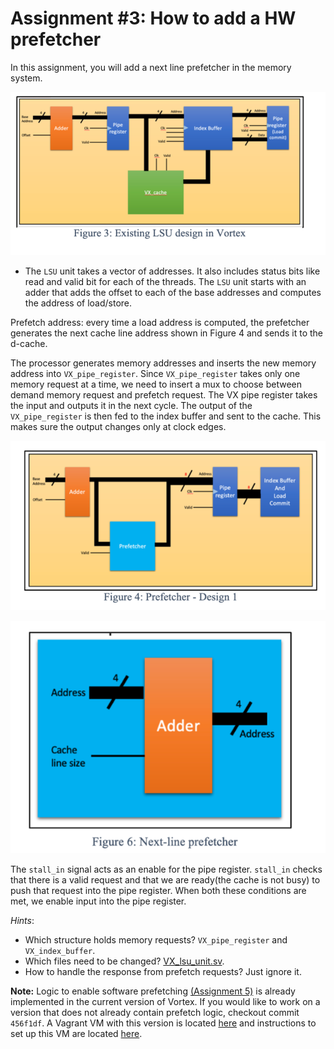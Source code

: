 # Assignment #3: How to add a HW prefetcher

In this assignment, you will add a next line prefetcher in the memory system. 
 
![](../figs/assignment3_fig1.png)
 
* The `LSU` unit takes a vector of addresses. It also includes status bits like read and valid bit for each of the threads. The `LSU` unit starts with an adder that adds the offset to each of the base addresses and computes the address of load/store. 

[comment]: <> (Please note that the addresses are computed for even inactive threads. For an inactive thread, the valid bit is false. The offset is an immediate value. Since the address is in the critical path, the processor sends the computed address into a pipeline latch.) 

[comment]: <> (The metadata associated with the instruction has to be stored somewhere so that we can track the requests sent to the dcache and the responses and data sent from the dcache. For this purpose, the processor has an index buffer. For every instruction, the processor puts the metadata in the index buffer and gets a tag. The tag is sent as a part of the D-cache request and will be present in its D-cache response as well. When a response arrives, the processor retrieves the metadata from the index buffer using the tag and pipelines the responses with the instruction metadata to the commit stage )
Prefetch address: every time a load address is computed, the prefetcher generates the next cache line address shown in Figure 4 and sends it to the d-cache. 

The processor generates memory addresses and inserts the new memory address into 
`VX_pipe_register`. Since `VX_pipe_register` takes only one memory request at a time, we need to insert a mux to choose between demand memory request and prefetch request. 
The VX pipe register takes the input and outputs it in the next cycle. The output of the `VX_pipe_register` is then fed to the index buffer and sent to the cache. This makes sure the output changes only at clock edges. 
 
![](../figs/assignment3_fig2.png)

![](../figs/assignment3_fig3.png)

The `stall_in` signal acts as an enable for the pipe register. `stall_in` checks that there is a valid request and that we are ready(the cache is not busy) to push that request into the pipe register. When both these conditions are met, we enable input into the pipe register. 

*Hints*:

- Which structure holds memory requests? `VX_pipe_register` and `VX_index_buffer`.
- Which files need to be changed? [VX_lsu_unit.sv](https://github.com/vortexgpgpu/vortex/blob/master/hw/rtl/VX_lsu_unit.sv).
- How to handle the response from prefetch requests? Just ignore it.

**Note:**
Logic to enable software prefetching [(Assignment 5)](https://github.com/vortexgpgpu/vortex_tutorials/blob/main/Exercises/assignment5.md) is already implemented in the current version of Vortex. If you would like to work on a version that does not already contain prefetch logic, checkout commit `456f1df`. A Vagrant VM with this version is located [here](https://gatech.box.com/s/lsdd65kecxk5v57znzyn66s355l54zvt) and instructions to set up this VM are located [here](https://github.com/vortexgpgpu/vortex_tutorials/blob/a79b5573be1307f7373d6e1fb040a4df0a8671c3/VM_Imgs/VM_README.md).
